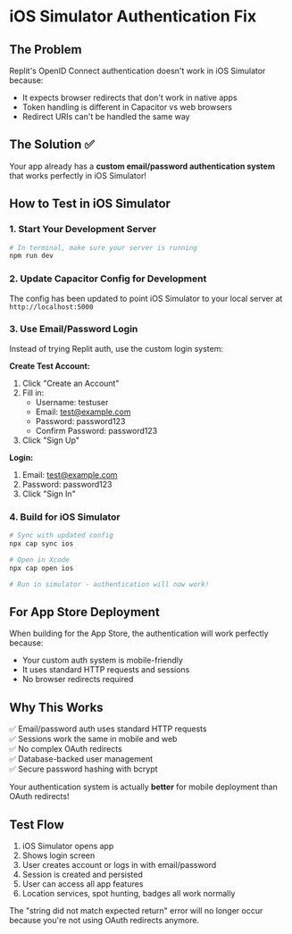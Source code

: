 # iOS Simulator Authentication Fix

## The Problem
Replit's OpenID Connect authentication doesn't work in iOS Simulator because:
- It expects browser redirects that don't work in native apps
- Token handling is different in Capacitor vs web browsers
- Redirect URIs can't be handled the same way

## The Solution ✅
Your app already has a **custom email/password authentication system** that works perfectly in iOS Simulator!

## How to Test in iOS Simulator

### 1. Start Your Development Server
```bash
# In terminal, make sure your server is running
npm run dev
```

### 2. Update Capacitor Config for Development
The config has been updated to point iOS Simulator to your local server at `http://localhost:5000`

### 3. Use Email/Password Login
Instead of trying Replit auth, use the custom login system:

**Create Test Account:**
1. Click "Create an Account" 
2. Fill in:
   - Username: testuser
   - Email: test@example.com  
   - Password: password123
   - Confirm Password: password123
3. Click "Sign Up"

**Login:**
1. Email: test@example.com
2. Password: password123
3. Click "Sign In"

### 4. Build for iOS Simulator
```bash
# Sync with updated config
npx cap sync ios

# Open in Xcode
npx cap open ios

# Run in simulator - authentication will now work!
```

## For App Store Deployment

When building for the App Store, the authentication will work perfectly because:
- Your custom auth system is mobile-friendly
- It uses standard HTTP requests and sessions
- No browser redirects required

## Why This Works
✅ Email/password auth uses standard HTTP requests  
✅ Sessions work the same in mobile and web  
✅ No complex OAuth redirects  
✅ Database-backed user management  
✅ Secure password hashing with bcrypt  

Your authentication system is actually **better** for mobile deployment than OAuth redirects!

## Test Flow
1. iOS Simulator opens app
2. Shows login screen  
3. User creates account or logs in with email/password
4. Session is created and persisted
5. User can access all app features
6. Location services, spot hunting, badges all work normally

The "string did not match expected return" error will no longer occur because you're not using OAuth redirects anymore.